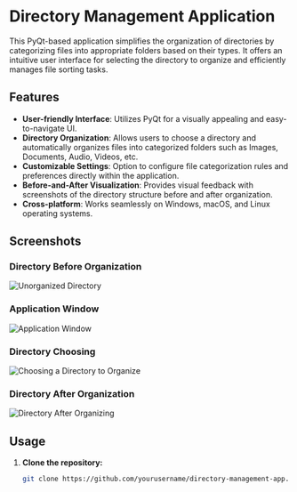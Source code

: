 # Directory Management Application



This PyQt-based application simplifies the organization of directories by categorizing files into appropriate folders based on their types. It offers an intuitive user interface for selecting the directory to organize and efficiently manages file sorting tasks.

## Features

- **User-friendly Interface**: Utilizes PyQt for a visually appealing and easy-to-navigate UI.
- **Directory Organization**: Allows users to choose a directory and automatically organizes files into categorized folders such as Images, Documents, Audio, Videos, etc.
- **Customizable Settings**: Option to configure file categorization rules and preferences directly within the application.
- **Before-and-After Visualization**: Provides visual feedback with screenshots of the directory structure before and after organization.
- **Cross-platform**: Works seamlessly on Windows, macOS, and Linux operating systems.

## Screenshots

### Directory Before Organization

![Unorganized Directory](https://github.com/Usman-Khan49/Directory_Manager/assets/128228334/50f41f2c-a280-4238-b7c0-8abcc478fec3)


### Application Window

![Application Window](Screenshot(42).png)

### Directory Choosing

![Choosing a Directory to Organize](Screenshot(43).png)

### Directory After Organization

![Directory After Organizing](Screenshot(44).png)

## Usage

1. **Clone the repository:**

   ```bash
   git clone https://github.com/yourusername/directory-management-app.git
